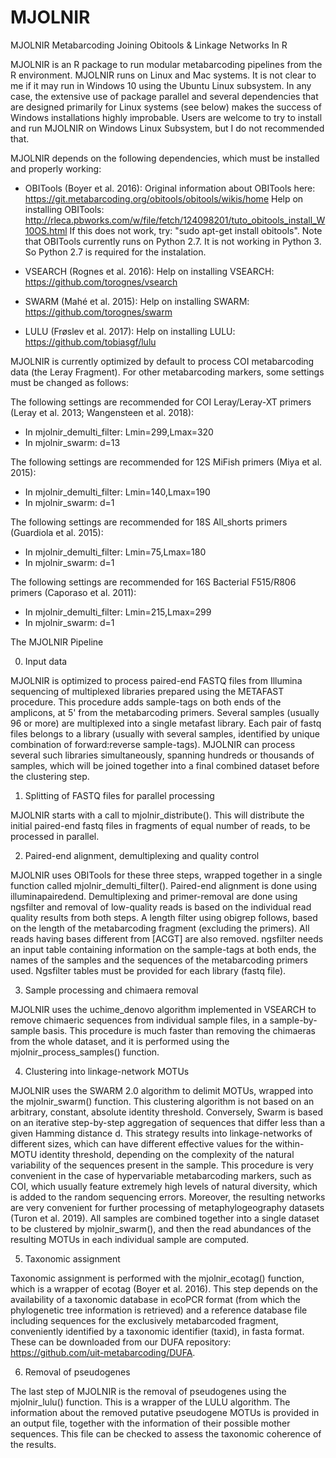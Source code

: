 # MJOLNIR
MJOLNIR Metabarcoding Joining Obitools &amp; Linkage Networks In R

MJOLNIR is an R package to run modular metabarcoding pipelines from the R environment. MJOLNIR runs on Linux and Mac systems. It is not clear to me if it may run in Windows 10 using the Ubuntu Linux subsystem. In any case, the extensive use of package parallel and several dependencies that are designed primarily for Linux systems (see below) makes the success of Windows installations highly improbable. Users are welcome to try to install and run MJOLNIR on Windows Linux Subsystem, but I do not recommended that.

MJOLNIR depends on the following dependencies, which must be installed and properly working:

- OBITools (Boyer et al. 2016):
  Original information about OBITools here: https://git.metabarcoding.org/obitools/obitools/wikis/home
  Help on installing OBITools: http://rleca.pbworks.com/w/file/fetch/124098201/tuto_obitools_install_W10OS.html
  If this does not work, try: "sudo apt-get install obitools".
  Note that OBITools currently runs on Python 2.7. It is not working in Python 3. So Python 2.7 is required for the instalation.

- VSEARCH (Rognes et al. 2016): 
  Help on installing VSEARCH: https://github.com/torognes/vsearch
  
- SWARM (Mahé et al. 2015):
  Help on installing SWARM: https://github.com/torognes/swarm
  
- LULU (Frøslev et al. 2017):
  Help on installing LULU:
  https://github.com/tobiasgf/lulu

MJOLNIR is currently optimized by default to process COI metabarcoding data (the Leray Fragment). For other metabarcoding markers, some settings must be changed as follows:

The following settings are recommended for COI Leray/Leray-XT primers (Leray et al. 2013; Wangensteen et al. 2018): 
- In mjolnir_demulti_filter: Lmin=299,Lmax=320 
- In mjolnir_swarm: d=13

The following settings are recommended for 12S MiFish primers (Miya et al. 2015): 
- In mjolnir_demulti_filter: Lmin=140,Lmax=190 
- In mjolnir_swarm: d=1

The following settings are recommended for 18S All_shorts primers (Guardiola et al. 2015): 
- In mjolnir_demulti_filter: Lmin=75,Lmax=180 
- In mjolnir_swarm: d=1

The following settings are recommended for 16S Bacterial F515/R806 primers (Caporaso et al. 2011): 
- In mjolnir_demulti_filter: Lmin=215,Lmax=299 
- In mjolnir_swarm: d=1

The MJOLNIR Pipeline

0. Input data

MJOLNIR is optimized to process paired-end FASTQ files from Illumina sequencing of multiplexed libraries prepared using the METAFAST procedure. This procedure adds sample-tags on both ends of the amplicons, at 5' from the metabarcoding primers. Several samples (usually 96 or more) are multiplexed into a single metafast library. Each pair of fastq files belongs to a library (usually with several samples, identified by unique combination of forward:reverse sample-tags). MJOLNIR can process several such libraries simultaneously, spanning hundreds or thousands of samples, which will be joined together into a final combined dataset before the clustering step.

1. Splitting of FASTQ files for parallel processing

MJOLNIR starts with a call to mjolnir_distribute(). This will distribute the initial paired-end fastq files in fragments of equal number of reads, to be processed in parallel. 

2. Paired-end alignment, demultiplexing and quality control

MJOLNIR uses OBITools for these three steps, wrapped together in a single function called mjolnir_demulti_filter(). Paired-end alignment is done using illuminapairedend. Demultiplexing and primer-removal are done using ngsfilter and removal of low-quality reads is based on the individual read quality results from both steps. A length filter using obigrep follows, based on the length of the metabarcoding fragment (excluding the primers). All reads having bases different from [ACGT] are also removed.  ngsfilter needs an input table containing information on the sample-tags at both ends, the names of the samples and the sequences of the metabarcoding primers used. Ngsfilter tables must be provided for each library (fastq file).

3. Sample processing and chimaera removal

MJOLNIR uses the uchime_denovo algorithm implemented in VSEARCH to remove chimaeric sequences from individual sample files, in a sample-by-sample basis. This procedure is much faster than removing the chimaeras from the whole dataset, and it is performed using the mjolnir_process_samples() function.

4. Clustering into linkage-network MOTUs

MJOLNIR uses the SWARM 2.0 algorithm to delimit MOTUs, wrapped into the mjolnir_swarm() function. This clustering algorithm is not based on an arbitrary, constant, absolute identity threshold. Conversely, Swarm is based on an iterative step-by-step aggregation of sequences that differ less than a given Hamming distance d. This strategy results into linkage-networks of different sizes, which can have different effective values for the within-MOTU identity threshold, depending on the complexity of the natural variability of the sequences present in the sample. This procedure is very convenient in the case of hypervariable metabarcoding markers, such as COI, which usually feature extremely high levels of natural diversity, which is added to the random sequencing errors. Moreover, the resulting networks are very convenient for further processing of metaphylogeography datasets (Turon et al. 2019). All samples are combined together into a single dataset to be clustered by mjolnir_swarm(), and then the read abundances of the resulting MOTUs in each individual sample are computed.

5. Taxonomic assignment

Taxonomic assignment is performed with the mjolnir_ecotag() function, which is a wrapper of ecotag (Boyer et al. 2016). This step depends on the availability of a taxonomic database in ecoPCR format (from which the phylogenetic tree information is retrieved) and a reference database file including sequences for the exclusively metabarcoded fragment, conveniently identified by a taxonomic identifier (taxid), in fasta format. These can be downloaded from our DUFA repository: https://github.com/uit-metabarcoding/DUFA.

6. Removal of pseudogenes

The last step of MJOLNIR is the removal of pseudogenes using the mjolnir_lulu() function. This is a wrapper of the LULU algorithm. The information about the removed putative pseudogene MOTUs is provided in an output file, together with the information of their possible mother sequences. This file can be checked to assess the taxonomic coherence of the results.
